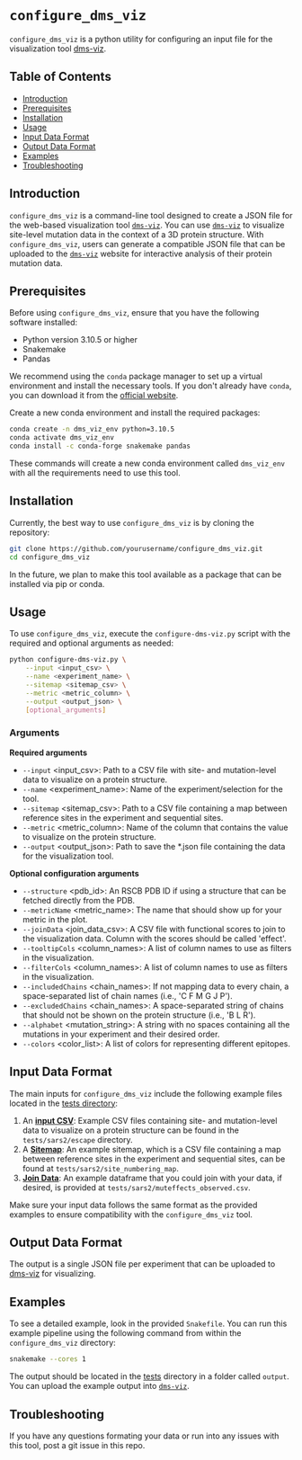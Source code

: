 # `configure_dms_viz`

`configure_dms_viz` is a python utility for configuring an input file for the visualization tool [dms-viz](https://dms-viz.github.io/).

## Table of Contents

- [Introduction](#introduction)
- [Prerequisites](#prerequisites)
- [Installation](#installation)
- [Usage](#usage)
- [Input Data Format](#input-data-format)
- [Output Data Format](#output-data-format)
- [Examples](#examples)
- [Troubleshooting](#troubleshooting)

## Introduction

`configure_dms_viz` is a command-line tool designed to create a JSON file for the web-based visualization tool [`dms-viz`](https://dms-viz.github.io/). You can use [`dms-viz`](https://dms-viz.github.io/) to visualize site-level mutation data in the context of a 3D protein structure. With `configure_dms_viz`, users can generate a compatible JSON file that can be uploaded to the [`dms-viz`](https://dms-viz.github.io/) website for interactive analysis of their protein mutation data.

## Prerequisites

Before using `configure_dms_viz`, ensure that you have the following software installed:

- Python version 3.10.5 or higher
- Snakemake
- Pandas

We recommend using the `conda` package manager to set up a virtual environment and install the necessary tools. If you don't already have `conda`, you can download it from the [official website](https://docs.conda.io/en/latest/miniconda.html).

Create a new conda environment and install the required packages:

```bash
conda create -n dms_viz_env python=3.10.5
conda activate dms_viz_env
conda install -c conda-forge snakemake pandas
```

These commands will create a new conda environment called `dms_viz_env` with all the requirements need to use this tool.

## Installation

Currently, the best way to use `configure_dms_viz` is by cloning the repository:

```bash
git clone https://github.com/yourusername/configure_dms_viz.git
cd configure_dms_viz
```

In the future, we plan to make this tool available as a package that can be installed via pip or conda.

## Usage

To use `configure_dms_viz`, execute the `configure-dms-viz.py` script with the required and optional arguments as needed:

```bash
python configure-dms-viz.py \
    --input <input_csv> \
    --name <experiment_name> \
    --sitemap <sitemap_csv> \
    --metric <metric_column> \
    --output <output_json> \
    [optional_arguments]
```

### Arguments

**Required arguments**

- `--input` <input_csv>: Path to a CSV file with site- and mutation-level data to visualize on a protein structure.
- `--name` <experiment_name>: Name of the experiment/selection for the tool.
- `--sitemap` <sitemap_csv>: Path to a CSV file containing a map between reference sites in the experiment and sequential sites.
- `--metric` <metric_column>: Name of the column that contains the value to visualize on the protein structure.
- `--output` <output_json>: Path to save the \*.json file containing the data for the visualization tool.

**Optional configuration arguments**

- `--structure` <pdb_id>: An RSCB PDB ID if using a structure that can be fetched directly from the PDB.
- `--metricName` <metric_name>: The name that should show up for your metric in the plot.
- `--joinData` <join_data_csv>: A CSV file with functional scores to join to the visualization data. Column with the scores should be called 'effect'.
- `--tooltipCols` <column_names>: A list of column names to use as filters in the visualization.
- `--filterCols` <column_names>: A list of column names to use as filters in the visualization.
- `--includedChains` <chain_names>: If not mapping data to every chain, a space-separated list of chain names (i.e., 'C F M G J P').
- `--excludedChains` <chain_names>: A space-separated string of chains that should not be shown on the protein structure (i.e., 'B L R').
- `--alphabet` <mutation_string>: A string with no spaces containing all the mutations in your experiment and their desired order.
- `--colors` <color_list>: A list of colors for representing different epitopes.

## Input Data Format

The main inputs for `configure_dms_viz` include the following example files located in the [tests directory](tests/sars2/):

1. An [**input CSV**](tests/sars2/escape/): Example CSV files containing site- and mutation-level data to visualize on a protein structure can be found in the `tests/sars2/escape` directory.
2. A [**Sitemap**](tests/sars2/site_numbering_map): An example sitemap, which is a CSV file containing a map between reference sites in the experiment and sequential sites, can be found at `tests/sars2/site_numbering_map`.
3. [**Join Data**](tests/sars2/muteffects_observed.csv): An example dataframe that you could join with your data, if desired, is provided at `tests/sars2/muteffects_observed.csv`.

Make sure your input data follows the same format as the provided examples to ensure compatibility with the `configure_dms_viz` tool.

## Output Data Format

The output is a single JSON file per experiment that can be uploaded to [dms-viz](https://dms-viz.github.io/) for visualizing.

## Examples

To see a detailed example, look in the provided `Snakefile`. You can run this example pipeline using the following command from within the `configure_dms_viz` directory:

```bash
snakemake --cores 1
```

The output should be located in the [tests](tests/sars2/) directory in a folder called `output`. You can upload the example output into [`dms-viz`](https://dms-viz.github.io/).

## Troubleshooting

If you have any questions formating your data or run into any issues with this tool, post a git issue in this repo.
